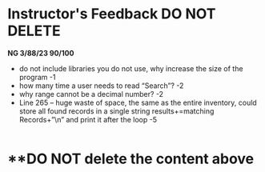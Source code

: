# **Instructor's Feedback DO NOT DELETE**
 
**NG 3/88/23  90/100**
* do not include libraries you do not use, why increase the size of the program -1
* how many time a user needs to read “Search”?  -2
*   why range cannot be a decimal number? -2
* Line 265 – huge waste  of space, the same as the entire inventory, could store   all found records in a single string  results+=matching Records+”\n” and print it after the loop -5





```C++

```

# **DO NOT delete the content above